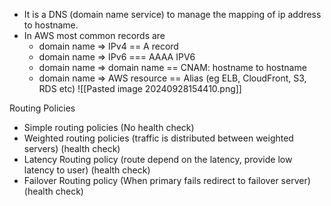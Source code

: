 
- It is a DNS (domain name service)  to manage the mapping of ip address to hostname.
- In AWS most common records are
  - domain name => IPv4 == A record
  - domain name => IPv6 === AAAA IPV6
  - domain name => domain name  == CNAM: hostname to hostname
  - domain name => AWS resource == Alias (eg ELB, CloudFront, S3, RDS etc)
![[Pasted image 20240928154410.png]]


Routing Policies

- Simple routing policies (No health check)
- Weighted routing policies (traffic is distributed between weighted servers) (health check)
- Latency Routing policy (route depend on the latency, provide low latency to user) (health check)
- Failover Routing policy (When primary fails redirect to failover server)(health check)